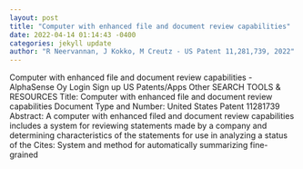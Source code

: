 ```yaml
--- 
layout: post 
title: "Computer with enhanced file and document review capabilities" 
date: 2022-04-14 01:14:43 -0400 
categories: jekyll update 
author: "R Neervannan, J Kokko, M Creutz - US Patent 11,281,739, 2022" 
--- 
```

Computer with enhanced file and document review capabilities - AlphaSense Oy Login Sign up US Patents/Apps Other SEARCH TOOLS & RESOURCES Title: Computer with enhanced file and document review capabilities Document Type and Number: United States Patent 11281739 Abstract: A computer with enhanced filed and document review capabilities includes a system for reviewing statements made by a company and determining characteristics of the statements for use in analyzing a status of the Cites: System and method for automatically summarizing fine-grained